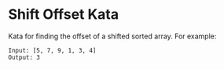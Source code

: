 # Shift Offset Kata

Kata for finding the offset of a shifted sorted array. For example:

```
Input: [5, 7, 9, 1, 3, 4]
Output: 3
```
